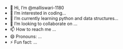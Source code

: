 - 👋 Hi, I’m @malliswari-1180
- 👀 I’m interested in coding...
- 🌱 I’m currently learning python and data structures...
- 💞️ I’m looking to collaborate on ...
- 📫 How to reach me ...
- 😄 Pronouns: ...
- ⚡ Fun fact: ...

<!---
malliswari-1180/malliswari-1180 is a ✨ special ✨ repository because its `README.md` (this file) appears on your GitHub profile.
You can click the Preview link to take a look at your changes.
--->

